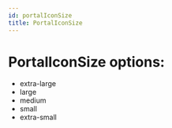 ```yaml
---
id: portalIconSize
title: PortalIconSize
---
```


# PortalIconSize options:
 - extra-large
 - large
 - medium
 - small
 - extra-small
